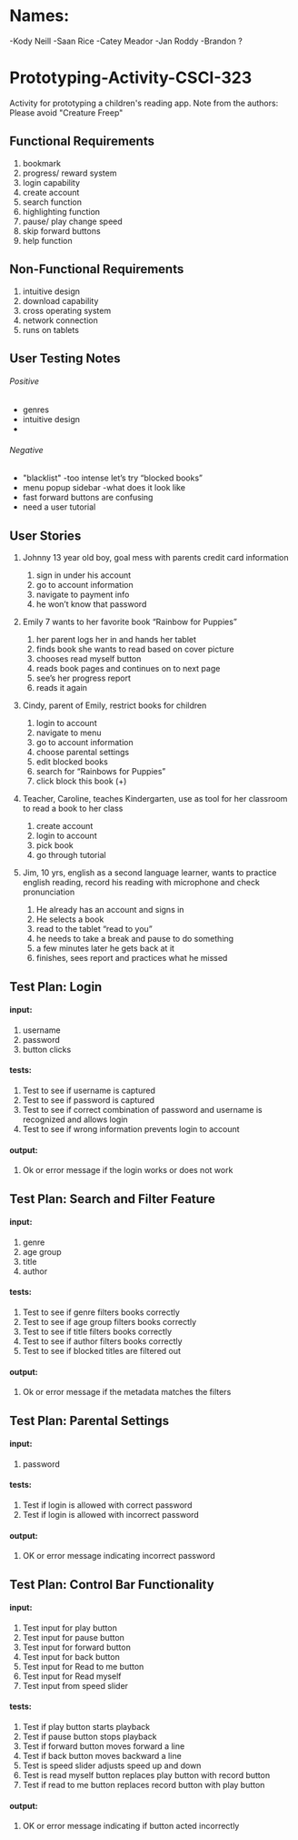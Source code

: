 # Names:
-Kody Neill
-Saan Rice
-Catey Meador
-Jan Roddy
-Brandon ?
# Prototyping-Activity-CSCI-323
Activity for prototyping a children's reading app.
Note from the authors: Please avoid "Creature Freep"

## Functional Requirements

1. bookmark 
2. progress/ reward system 
3. login capability 
4. create account 
5. search function 
6. highlighting function 
7. pause/ play change speed 
8. skip forward buttons 
9. help function 


## Non-Functional Requirements
1. intuitive design
2. download capability 
3. cross operating system 
4. network connection 
5. runs on tablets 


## User Testing Notes 
###### Positive 
- genres 
- intuitive design 
-
###### Negative 
- "blacklist" -too intense let’s try “blocked books” 
- menu popup sidebar -what does it look like
- fast forward buttons are confusing 
- need a user tutorial 

## User Stories
1. Johnny 13 year old boy, goal mess with parents credit card information
    1. sign in under his account 
    2. go to account information 
    3. navigate to payment info 
    4.  he won’t know that password 
2. Emily 7 wants to her favorite book “Rainbow for Puppies” 
    1. her parent logs her in and hands her tablet 
    2. finds book she wants to read based on cover picture 
    3. chooses read myself button 
    4. reads book pages and continues on to next page 
    5. see’s her progress report
    6. reads it again 
3. Cindy, parent of Emily, restrict books for children
    1. login to account
    2. navigate to menu 
    3. go to account information
    4. choose parental settings 
    5. edit blocked books 
    6. search for “Rainbows for Puppies” 
    7. click block this book (+)
4. Teacher, Caroline, teaches Kindergarten, use as tool for her classroom to read a book to her class
    1. create account 
    2. login to account
    3. pick book
    4. go through tutorial 
    
5. Jim, 10 yrs, english as a second language learner, wants to practice english reading, record his reading with microphone and check pronunciation 
    1. He already has an account and signs in 
    2. He selects a book 
    3.  read to the tablet “read to you” 
    4.  he needs to take a break and pause to do something 
    5. a few minutes later he gets back at it 
    6. finishes, sees report and practices what he missed
	
## Test Plan: Login

#### input: 
1. username
2. password 
3. button clicks

#### tests:
1. Test to see if username is captured
2. Test to see if password is captured
3. Test to see if correct combination of password and username is recognized and allows login
4. Test to see if wrong information prevents login to account

#### output: 
1. Ok or error message if the login works or does not work 


## Test Plan: Search and Filter Feature

#### input: 
1. genre
2. age group
3. title
4. author

#### tests:
1. Test to see if genre filters books correctly
2. Test to see if age group filters books correctly
3. Test to see if title filters books correctly
4. Test to see if author filters books correctly
5. Test to see if blocked titles are filtered out

#### output: 
1. Ok or error message if the metadata matches the filters


## Test Plan: Parental Settings

#### input:
1. password

#### tests:
1. Test if login is allowed with correct password
2. Test if login is allowed with incorrect password

#### output:
1. OK or error message indicating incorrect password


## Test Plan: Control Bar Functionality

#### input:
1. Test input for play button
2. Test input for pause button
3. Test input for forward button
4. Test input for back button
5. Test input for Read to me button
6. Test input for Read myself
7. Test input from speed slider

#### tests:
1. Test if play button starts playback
2. Test if pause button stops playback
3. Test if forward button moves forward a line
4. Test if back button moves backward a line
5. Test is speed slider adjusts speed up and down
6. Test is read myself button replaces play button with record button
7. Test if read to me button replaces record button with play button 

#### output:
1. OK or error message indicating if button acted incorrectly

